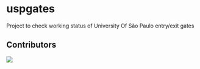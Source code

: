 # uspgates
Project to check working status of University Of São Paulo entry/exit gates

## Contributors

<a href="https://github.com/viniciuspereiras/uspgates/graphs/contributors">
<img src="https://contrib.rocks/image?repo=viniciuspereiras/uspgates"/>
</a>
